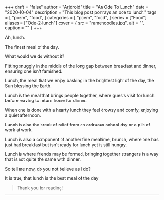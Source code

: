 +++
draft = "false"
author = "Arjdroid"
title = "An Ode To Lunch"
date = "2020-10-04"
description = "This blog post portrays an ode to lunch."
tags = [
    "poem",
    "food",
]
categories = [
    "poem",
    "food",
]
series = ["Food"]
aliases = ["Ode-2-lunch"]
cover = { src = "ramenoodles.jpg", alt = "", caption = "" }
+++

Ah, lunch.

The finest meal of the day.

What would we do without it?

Fitting snuggly in the middle of the long gap between breakfast and dinner, ensuring one isn't famished.

Lunch, the meal that we enjoy basking in the brightest light of the day, the Sun blessing the Earth.

Lunch is the meal that brings people together, where guests visit for lunch before leaving to return home for dinner.

When one is done with a hearty lunch they feel drowsy and comfy, enjoying a quiet afternoon.

Lunch is also the break of relief from an ardruous school day or a pile of work at work.

Lunch is also a component of another fine mealtime, brunch, where one has just had breakfast but isn't ready for lunch yet is still hungry.

Lunch is where friends may be formed, bringing together strangers in a way that is not quite the same with dinner.

So tell me now, do you not believe as I do?

It is true, that lunch is the best meal of the day

> Thank you for reading!

---
